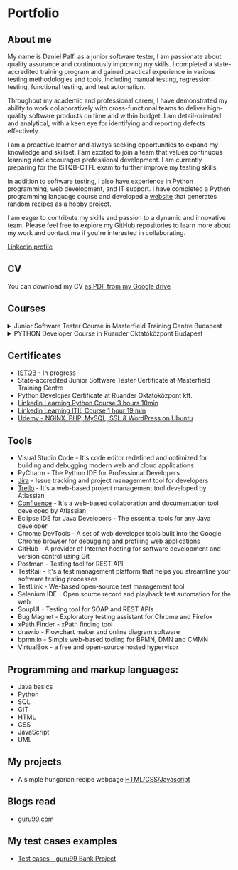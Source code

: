 # Portfolio
## About me
My name is Daniel Palfi as a junior software tester, I am passionate about quality assurance and continuously improving my skills. I completed a state-accredited training program and gained practical experience in various testing methodologies and tools, including manual testing, regression testing, functional testing, and test automation. 

Throughout my academic and professional career, I have demonstrated my ability to work collaboratively with cross-functional teams to deliver high-quality software products on time and within budget. I am detail-oriented and analytical, with a keen eye for identifying and reporting defects effectively.

I am a proactive learner and always seeking opportunities to expand my knowledge and skillset. I am excited to join a team that values continuous learning and encourages professional development. I am currently preparing for the ISTQB-CTFL exam to further improve my testing skills.

In addition to software testing, I also have experience in Python programming, web development, and IT support. I have completed a Python programming language course and developed a [website](https://doggy88.github.io/egyszeru-receptek/) that generates random recipes as a hobby project.

I am eager to contribute my skills and passion to a dynamic and innovative team. Please feel free to explore my GitHub repositories to learn more about my work and contact me if you're interested in collaborating.

[Linkedin profile](https://www.linkedin.com/in/daniel-palfi-5296b2214/)

## CV
You can download my CV [as PDF from my Google drive](https://drive.google.com/file/d/1VeawxOp-sW87V1EvrEg7vnImMlnsElRd/view?usp=share_link)

## Courses

<details>
<summary>Junior Software Tester Course in Masterfield Training Centre Budapest</summary>

  ### Operating Systems, Networks, Virtual Environments (24 hours)
  - Basic network knowledge
  - Windows operating systems, networks, virtual environments
  - Linux operating systems, networks, virtual environments
  - Virtual environments
  - Software environments and architectures
  
  ### Document Management and Spreadsheet Management (24 hours)
  - Basic document management skills
  - Basic spreadsheet management skills
  
  ### Programming Basics for Testers, Web Application Development, Use of Version Control Systems (36 hours)
  - Web applications
  - Programming basics
  - Use of version control systems
  
  ### Fundamentals of Software Testing (40 hours)
  - Software development life cycle, major roles, psychology of testing
  - Requirements
  - Relationship between software quality and testing
  - Test basis and specification
  - Testing principles
  - Test process
  - Testing objectives - How long should we test?
  
  ### Static Testing (24 hours)
  - Fundamentals of static testing
  - Review types and review process
  - Static analysis
  
  ### Bug Reporting, Bug Life Cycle, Bug Tracking Systems (20 hours)
  - Bug reporting, bug life cycle
  - Bug tracking systems
  
  ### Types of Testing, Testing Levels, and Agile Testing (18 hours)
  - Testing levels
  - Types of testing
  - Development models, testing in an agile environment
  
  ### Test Planning Process, Testing Techniques (42 hours)
  - Fundamentals of testing techniques
  - Black box testing techniques
  - Structure-based testing techniques
  - Experience-based testing techniques
  
  ### Introduction to Test Management and Specialized Areas of Testing (14 hours)
  - Risk-based testing
  - Fundamentals of test management
  - Specialized areas of testing
  
  ### Tools in Software Testing, Basics of Test Automation (22 hours)
  - Fundamentals of test automation
  - Use of software in testing
  
  ### SQL Language and Relational Databases (24 hours)
  - Fundamentals of SQL language and relational databases
  - Writing SQL queries
  - Data modifications and advanced SQL areas
  
  ### UML Modeling (24 hours)
  - Introduction to UML modeling
  - Types of UML models
  - Relationship between UML modeling and software testing
  
  ### ISTQB Exam Preparation (8 hours)
  - Preparation for the International Software Testing Qualification Board Certified Tester Foundation Level internationally recognized exam
</details> 
<details>
  <summary>PYTHON Developer Course in Ruander Oktatóközpont Budapest</summary>
  
  ### Basic SQL knowledge

 #### History and development of databases
- What are databases?
- Their development
- Key points of their use

 #### Overview of different database engines, installation options, and main areas of application

#### Basics of relational databases
  
- Key concepts
- Inconsistency
- Redundancy
- Elements
- Entities
- Attributes
- Secondary
- Primary
- Foreign
- Relationships
- Normalization
- 1st normal form
- 2nd normal form
- 3rd normal form
- Boyce-Codd normal form
- ER (Entity-Relationship) diagram
- Creating, interpreting, and its rules
- Practical implementation
- Databases
- Tables
- Records
- Relationships
  
 #### Basics of the SQL language

- Development and importance
- Subcomponents
- DDL (Data Definition Language)
- DML (Data Manipulation Language)
- DQL (Data Query Language)
- DCL (Data Control Language)
- Parts of DDL language
- Structural building of databases
- Creating databases, tables, views, and event triggers (CREATE)
- Modifying databases, tables, views, and event triggers (ALTER)
- Deleting databases, tables, views, and event triggers (DROP)
- Parts of DML language
- Managing database data
- Inserting data (INSERT)
- Updating data (UPDATE)
- Deleting data (DELETE)
- Parts of DQL language
- Retrieving and displaying database data
- Viewing the database structure (SHOW)
- Querying data from tables and views (SELECT)
- DCL language
- Assigning database permissions
- Granting database permissions (GRANT)
- Revoking database permissions (REVOKE)

  ### More complex queries

- Nested queries
- Multi-table queries (JOIN)

  ### Introduction to transactional databases

- Essence and operation of transactions
- ACID principles
- Parts of TCL (Transaction Control Language) language
- Overview of transaction management by different database management systems

 ## NoSQL (mongoDB)

### What are NoSQL systems?

### Introduction to database history
- Overview of database thinking
- Comparison of the relational data model and NoSQL systems
- Basic understanding of Big Data and its processing
- Usage logic

### Uses of NoSQL systems

- New processing logic for data
- Background logic of NoSQL databases

Key-value storage
Meaning of object storage and document storage as NoSQL systems
Filtering mechanisms
Processing data sets

  ### Learning about MongoDB as a NoSQL system

- Installation
- Running options
- Replication options
- Understanding BSON (Binary JSON)
- Operation of Mongo Shell
- Using MongoDB Compass

 ### Creating databases

- Structure
- Meaning and use of Document IDs and Object IDs
- Basic settings

  ### Basic CRUD (Create, Read, Update, Delete) operations

- Inserting data
- Data types
- Listing data
- Filtering and searching based on specified properties
- Filtering and searching among unstructured data
- Sorting data
- Updating data
- Deleting data

 ### Cloud-based MongoDB
  - Advantages and disadvantages of the system 
  ## Python programming

  ### The foundation of the environment

- Differences between Python 2 and 3
- Installation and configuration of Python 3
- Introduction to development environment

  ### Language basics

- Using Python console
- Applying timers
- Variables and constants
- Data types
- Numbers
- Strings
- Boolean
- Lists
- Dictionaries
- Tuples
- Ranges
- Sets
- Operators
- Arithmetic
- Logical
- Binary
- Assignment
- Special
- Control structures
- Conditionals (if-elif-else)
- Iterative loops (for, while)
- Regular expressions

 ### Using built-in functions

### File handling

- Creating and reading text files
- CSV, XML, JSON, Pickle
- Using Python Shelve
- Managing directories, files, and file systems

 ### Procedural programming in Python

- Building and using methods and functions
- Applying lambda expressions and anonymous functions

 ### Object-Oriented programming in Python

- Object-Oriented principles
- Classes, objects
- Visibility levels
- Empty classes
- Inheritance, Polymorphism

 ### Exceptions and errors

- Handling exceptions
- Raising exceptions
- Using exceptions in Object-Oriented environment

  ### Modules and add-ons

- Managing and using modules
- Decorators (Python Decorators)

- Generators (Python Generators)

- Using more complex modules
- Database management

- Managing and using SQLite and MySQL databases
- Applying ORMs (Object Rational Mapper) and native SQL scripts

  ### Network communication

- Network tools
- Using sockets

  ### Image processing

- Using OpenCV in Python
- Basic image processing
- Image manipulations
- Detecting edges
- Facial and object recognition
- OCR (Optical Character Recognition)

  ### IoT (Internet of Things) and Raspberry Pi

- Overview of Raspberry Pi
- Introduction to hardware, versions, and usage areas
- Comparison of operating systems (Raspbian, Microsoft Windows 10 IoT Core)
- Python and Raspberry Pi
- Python as the default programming environment on Raspberry Pi
- Additional modules
- Controlling GPIO (General-Purpose Input/Output) with Python
- Controlling and managing devices attached to Raspberry Pi using Python
- Managing cameras
- Using OpenCV
- Controlling sensors
- Measuring distance
- Measuring temperature
- Detecting motion
- Detecting hazardous gases

  ### Introduction to Tkinter

- Root window
- Widgets
- Geometry
- Events
- Styles
- Tkinter variables
- Advantages and disadvantages of Tkinter
- Tkinter alternatives

  ### Introduction to interactive elements

- Setting up widgets
- Indexing and markings
- Forms and dialog windows
- Introduction to MessageBoxes
- Creating an icon bar
- Event handlers and contexts

  ### OOP in Tkinter

- Building a GUI with OOP
- Creating patterns
- Persistence
- Tkinter class hierarchy

  ### Architecture

- Building programs
- Implementation of custom logic

  ### Drawing

- Canvas
- Handling mouse movements

  ## Creating practical tasks and applications

  ### Introduction to the world of Django

- Database structure and modeling
- Using models and mixins
- Creating model mixins with URL methods
- Handling general relationships with model mixins
- Handling fields
- Forms and views
- Forwarding HttpRequest to the form
- Saving data
- Uploading images
- Creating forms with custom templates
- Filtering object lists
- Templates and JavaScript
- Displaying settings in JavaScript from Python perspective
- Layout of base.html template from Python perspective
- Uploading images with Ajax from Python perspective
- Customizing template filters and tags
- Following conventions for custom template filters and tags
- Creating template filters and tags
- Security and performance
- Secure creation of forms and CSRF
- Password validation
- Downloading allowed files
- Adding watermarks to images
- Dynamic watermarking
- Django CMS
- Creating templates for Django CMS
- Structuring the menu
- Custom navigation
- Hierarchical structure
- Creating and managing hierarchical categories
- Creating fields and linking them to categories.  
  
  ### Kivy Python Framework
  
- Creating simple cross-platform app

</details>  

## Certificates
- [ISTQB](https://www.istqb.org/) - In progress
- State-accredited Junior Software Tester Certificate at Masterfield Training Centre
- Python Developer Certificate at Ruander Oktatóközpont kft.
- [Linkedin Learning Python Course 3 hours 10min](https://media.licdn.com/dms/image/C4D1FAQFUoNlqXHNqxg/feedshare-document-cover-images_1280/0/1659514837998?e=1684425600&v=beta&t=Rosbr4IT-priGtFVFhCx3_xt7r33rCM9LC-fN3XpyEc)
- [Linkedin Learning ITIL Course 1 hour 19 min](https://media.licdn.com/dms/image/C561FAQE1fk7bXe3S9w/feedshare-document-cover-images_1280/0/1657553099956?e=1684425600&v=beta&t=R4Pxq-4utRtIz2A9RsyVkIoCvpoTau55BUkfyVA_Ltg)
- [Udemy - NGINX, PHP, MySQL, SSL & WordPress on Ubuntu](https://drive.google.com/file/d/16B6KEQf47A3lAHXhVz6wHHpPmLM3x7Z9/view?usp=sharing)


## Tools
- Visual Studio Code - It's code editor redefined and optimized for building and debugging modern web and cloud applications
- PyCharm - The Python IDE for Professional Developers
- [Jira](https://www.atlassian.com/software/jira) - Issue tracking and project management tool for developers
- [Trello](https://trello.com/home) - It's a web-based project management tool developed by Atlassian
- [Confluence](https://www.atlassian.com/software/confluence) -  It's a web-based collaboration and documentation tool developed by Atlassian
- Eclipse IDE for Java Developers - The essential tools for any Java developer
- Chrome DevTools - A set of web developer tools built into the Google Chrome browser for debugging and profiling web applications
- GitHub - A provider of Internet hosting for software development and version control using Git
- Postman - Testing tool for REST API
- TestRail - It's a test management platform that helps you streamline your software testing processes
- TestLink - We-based open-source test management tool
- Selenium IDE - Open source record and playback test automation for the web
- SoupUI - Testing tool for SOAP and REST APIs
- Bug Magnet - Exploratory testing assistant for Chrome and Firefox
- xPath Finder - xPath finding tool
- draw.io - Flowchart maker and online diagram software
- bpmn.io - Simple web-based tooling for BPMN, DMN and CMMN
- VirtualBox - a free and open-source hosted hypervisor

## Programming and markup languages:

- Java basics
- Python
- SQL
- GIT
- HTML
- CSS
- JavaScript
- UML

## My projects
- A simple hungarian recipe webpage
[HTML/CSS/Javascript](https://doggy88.github.io/egyszeru-receptek/)


## Blogs read
- [guru99.com](https://www.guru99.com/)

## My test cases examples
- [Test cases - guru99 Bank Project](https://docs.google.com/spreadsheets/d/1maw419nNEWf9n2DaM1uRkF-RjnpYWFFimrBaWPFiW4c/edit?usp=sharing)
